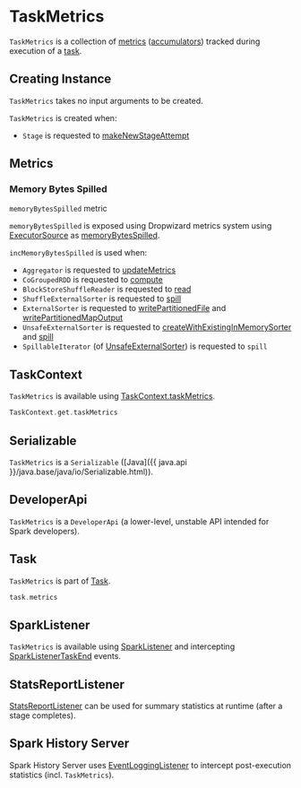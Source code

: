 # TaskMetrics

`TaskMetrics` is a collection of [metrics](#metrics) ([accumulators](../accumulators/index.md)) tracked during execution of a [task](#Task).

## Creating Instance

`TaskMetrics` takes no input arguments to be created.

`TaskMetrics` is created when:

* `Stage` is requested to [makeNewStageAttempt](../scheduler/Stage.md#makeNewStageAttempt)

## Metrics

### <span id="_memoryBytesSpilled"><span id="memoryBytesSpilled"><span id="incMemoryBytesSpilled"><span id="MEMORY_BYTES_SPILLED"> Memory Bytes Spilled

`memoryBytesSpilled` metric

`memoryBytesSpilled` is exposed using Dropwizard metrics system using [ExecutorSource](ExecutorSource.md) as [memoryBytesSpilled](ExecutorSource.md#METRIC_MEMORY_BYTES_SPILLED).

`incMemoryBytesSpilled` is used when:

* `Aggregator` is requested to [updateMetrics](../rdd/Aggregator.md#updateMetrics)
* `CoGroupedRDD` is requested to [compute](../rdd/CoGroupedRDD.md#compute)
* `BlockStoreShuffleReader` is requested to [read](../shuffle/BlockStoreShuffleReader.md#read)
* `ShuffleExternalSorter` is requested to [spill](../shuffle/ShuffleExternalSorter.md#spill)
* `ExternalSorter` is requested to [writePartitionedFile](../shuffle/ExternalSorter.md#writePartitionedFile) and [writePartitionedMapOutput](../shuffle/ExternalSorter.md#writePartitionedMapOutput)
* `UnsafeExternalSorter` is requested to [createWithExistingInMemorySorter](../memory/UnsafeExternalSorter.md#createWithExistingInMemorySorter) and [spill](../memory/UnsafeExternalSorter.md#spill)
* `SpillableIterator` (of [UnsafeExternalSorter](../memory/UnsafeExternalSorter.md)) is requested to `spill`

## <span id="TaskContext"> TaskContext

`TaskMetrics` is available using [TaskContext.taskMetrics](../scheduler/TaskContext.md#taskMetrics).

```scala
TaskContext.get.taskMetrics
```

## <span id="Serializable"> Serializable

`TaskMetrics` is a `Serializable` ([Java]({{ java.api }}/java.base/java/io/Serializable.html)).

## <span id="DeveloperApi"> DeveloperApi

`TaskMetrics` is a `DeveloperApi` (a lower-level, unstable API intended for Spark developers).

## <span id="Task"> Task

`TaskMetrics` is part of [Task](../scheduler/Task.md#metrics).

```scala
task.metrics
```

## <span id="SparkListener"> SparkListener

`TaskMetrics` is available using [SparkListener](../SparkListener.md) and intercepting [SparkListenerTaskEnd](../SparkListenerTaskEnd.md) events.

## <span id="StatsReportListener"> StatsReportListener

[StatsReportListener](../StatsReportListener.md) can be used for summary statistics at runtime (after a stage completes).

## Spark History Server

Spark History Server uses [EventLoggingListener](../history-server/EventLoggingListener.md) to intercept post-execution statistics (incl. `TaskMetrics`).
